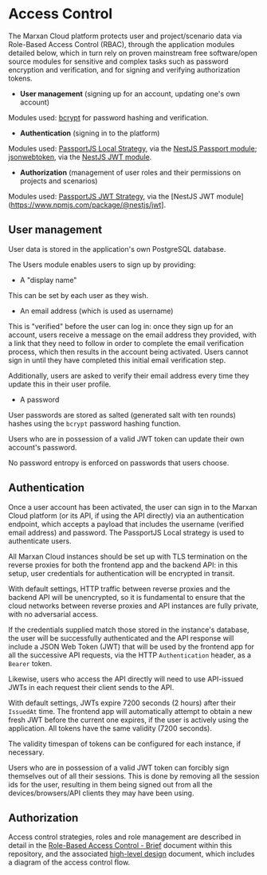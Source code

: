 # Access Control

The Marxan Cloud platform protects user and project/scenario data via Role-Based
Access Control (RBAC), through the application modules detailed below, which in
turn rely on proven mainstream free software/open source modules for sensitive
and complex tasks such as password encryption and verification, and for signing
and verifying authorization tokens.

- **User management** (signing up for an account, updating one's own account)

Modules used: [bcrypt](https://www.npmjs.com/package/bcrypt) for password
hashing and verification.

- **Authentication** (signing in to the platform)

Modules used: [PassportJS Local
Strategy](https://www.npmjs.com/package/passport-local), via the [NestJS
Passport module](https://www.npmjs.com/package/@nestjs/passport);
[jsonwebtoken](https://www.npmjs.com/package/jsonwebtoken), via the [NestJS JWT
module](https://www.npmjs.com/package/@nestjs/jwt).

- **Authorization** (management of user roles and their permissions on projects
  and scenarios)

Modules used: [PassportJS JWT
Strategy](https://www.npmjs.com/package/passport-jwt), via the [NestJS JWT
module](https://www.npmjs.com/package/@nestjs/jwt].

## User management

User data is stored in the application's own PostgreSQL database.

The Users module enables users to sign up by providing:

- A "display name"

This can be set by each user as they wish.

- An email address (which is used as username)

This is "verified" before the user can log in: once they sign up for an account,
users receive a message on the email address they provided, with a link that
they need to follow in order to complete the email verification process, which
then results in the account being activated. Users cannot sign in until they
have completed this initial email verification step.

Additionally, users are asked to verify their email address every time they
update this in their user profile.

- A password

User passwords are stored as salted (generated salt with ten rounds) hashes
using the `bcrypt` password hashing function.

Users who are in possession of a valid JWT token can update their own account's
password.

No password entropy is enforced on passwords that users choose.

## Authentication

Once a user account has been activated, the user can sign in to the Marxan Cloud
platform (or its API, if using the API directly) via an authentication endpoint,
which accepts a payload that includes the username (verified email address) and
password. The PassportJS Local strategy is used to authenticate users.

All Marxan Cloud instances should be set up with TLS termination on the reverse
proxies for both the frontend app and the backend API: in this setup, user
credentials for authentication will be encrypted in transit.

With default settings, HTTP traffic between reverse proxies and the backend API
will be unencrypted, so it is fundamental to ensure that the cloud networks
between reverse proxies and API instances are fully private, with no adversarial
access.

If the credentials supplied match those stored in the instance's database, the
user will be successfully authenticated and the API response will include a JSON
Web Token (JWT) that will be used by the frontend app for all the successive API
requests, via the HTTP `Authentication` header, as a `Bearer` token.

Likewise, users who access the API directly will need to use API-issued JWTs
in each request their client sends to the API.

With default settings, JWTs expire 7200 seconds (2 hours) after their `IssuedAt`
time. The frontend app will automatically attempt to obtain a new fresh JWT
before the current one expires, if the user is actively using the application.
All tokens have the same validity (7200 seconds).

The validity timespan of tokens can be configured for each instance, if
necessary.

Users who are in possession of a valid JWT token can forcibly sign themselves
out of all their sessions. This is done by removing all the session ids for the
user, resulting in them being signed out from all the devices/browsers/API
clients they may have been using.

## Authorization

Access control strategies, roles and role management are described in detail in
the [Role-Based Access Control -
Brief](./features/role-based-access-control/brief.md) document within this
repository, and the associated [high-level
design](./features/role-based-access-control/high-level-design.md) document,
which includes a diagram of the access control flow.

